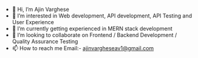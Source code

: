 - 👋 Hi, I’m Ajin Varghese
- 👀 I’m interested in Web development, API development, API Testing and User Experience
- 🌱 I’m currently getting experienced in MERN stack development
- 💞️ I’m looking to collaborate on Frontend / Backend Development / Quality Assurance Testing
- 📫 How to reach me Email:- ajinvargheseav1@gmail.com


